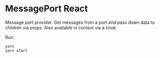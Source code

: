 # MessagePort React
Message port provider. Get messages from a port and pass down data to children via props. Also available in context via a hook.

Run:
```
yarn
yarn start
```
